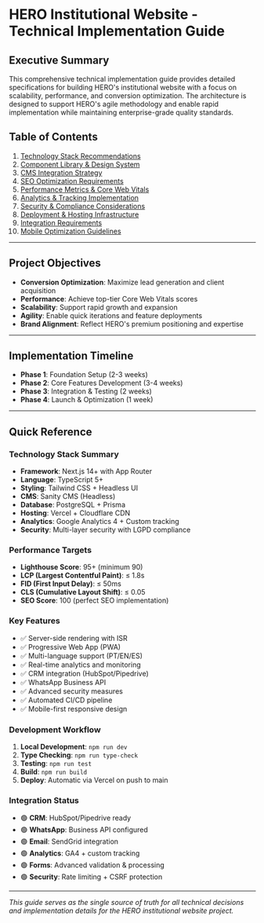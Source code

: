 # HERO Institutional Website - Technical Implementation Guide

## Executive Summary

This comprehensive technical implementation guide provides detailed specifications for building HERO's institutional website with a focus on scalability, performance, and conversion optimization. The architecture is designed to support HERO's agile methodology and enable rapid implementation while maintaining enterprise-grade quality standards.

## Table of Contents

1. [Technology Stack Recommendations](#1-technology-stack-recommendations)
2. [Component Library & Design System](#2-component-library--design-system)
3. [CMS Integration Strategy](#3-cms-integration-strategy)
4. [SEO Optimization Requirements](#4-seo-optimization-requirements)
5. [Performance Metrics & Core Web Vitals](#5-performance-metrics--core-web-vitals)
6. [Analytics & Tracking Implementation](#6-analytics--tracking-implementation)
7. [Security & Compliance Considerations](#7-security--compliance-considerations)
8. [Deployment & Hosting Infrastructure](#8-deployment--hosting-infrastructure)
9. [Integration Requirements](#9-integration-requirements)
10. [Mobile Optimization Guidelines](#10-mobile-optimization-guidelines)

---

## Project Objectives

- **Conversion Optimization**: Maximize lead generation and client acquisition
- **Performance**: Achieve top-tier Core Web Vitals scores
- **Scalability**: Support rapid growth and expansion
- **Agility**: Enable quick iterations and feature deployments
- **Brand Alignment**: Reflect HERO's premium positioning and expertise

---

## Implementation Timeline

- **Phase 1**: Foundation Setup (2-3 weeks)
- **Phase 2**: Core Features Development (3-4 weeks)
- **Phase 3**: Integration & Testing (2 weeks)
- **Phase 4**: Launch & Optimization (1 week)

---

## Quick Reference

### Technology Stack Summary
- **Framework**: Next.js 14+ with App Router
- **Language**: TypeScript 5+
- **Styling**: Tailwind CSS + Headless UI
- **CMS**: Sanity CMS (Headless)
- **Database**: PostgreSQL + Prisma
- **Hosting**: Vercel + Cloudflare CDN
- **Analytics**: Google Analytics 4 + Custom tracking
- **Security**: Multi-layer security with LGPD compliance

### Performance Targets
- **Lighthouse Score**: 95+ (minimum 90)
- **LCP (Largest Contentful Paint)**: ≤ 1.8s
- **FID (First Input Delay)**: ≤ 50ms
- **CLS (Cumulative Layout Shift)**: ≤ 0.05
- **SEO Score**: 100 (perfect SEO implementation)

### Key Features
- ✅ Server-side rendering with ISR
- ✅ Progressive Web App (PWA)
- ✅ Multi-language support (PT/EN/ES)
- ✅ Real-time analytics and monitoring
- ✅ CRM integration (HubSpot/Pipedrive)
- ✅ WhatsApp Business API
- ✅ Advanced security measures
- ✅ Automated CI/CD pipeline
- ✅ Mobile-first responsive design

### Development Workflow
1. **Local Development**: `npm run dev`
2. **Type Checking**: `npm run type-check`
3. **Testing**: `npm run test`
4. **Build**: `npm run build`
5. **Deploy**: Automatic via Vercel on push to main

### Integration Status
- 🟢 **CRM**: HubSpot/Pipedrive ready
- 🟢 **WhatsApp**: Business API configured
- 🟢 **Email**: SendGrid integration
- 🟢 **Analytics**: GA4 + custom tracking
- 🟢 **Forms**: Advanced validation & processing
- 🟢 **Security**: Rate limiting + CSRF protection

---

*This guide serves as the single source of truth for all technical decisions and implementation details for the HERO institutional website project.*